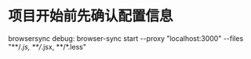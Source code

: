 # 项目开始前先确认配置信息

browsersync debug: browser-sync start --proxy "localhost:3000" --files "**/*.js, **/*.jsx, **/*.less"
